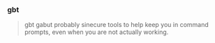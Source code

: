 ### gbt
> gbt
> gabut
> probably sinecure
tools to help keep you in command prompts, even when you are not actually working.
